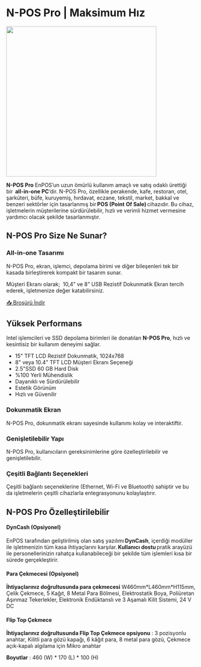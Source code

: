 # N-POS Pro | Maksimum Hız

<img src="/img/enpos/N-POS-Pro.png" width="400"/>

**N-POS Pro** EnPOS’un uzun ömürlü kullanım amaçlı ve satış odaklı ürettiği bir  **all\-in-one PC**‘dir. N-POS Pro, özellikle perakende, kafe, restoran, otel, şarküteri, büfe, kuruyemiş, hırdavat, eczane, tekstil, market, bakkal ve benzeri sektörler için tasarlanmış bir **POS (Point** **Of Sale)** cihazıdır. Bu cihaz, işletmelerin müşterilerine sürdürülebilir, hızlı ve verimli hizmet vermesine yardımcı olacak şekilde tasarlanmıştır.

N-POS Pro Size Ne Sunar?
------------------------

### All-in-one Tasarımı

N-POS Pro, ekran, işlemci, depolama birimi ve diğer bileşenleri tek bir kasada birleştirerek kompakt bir tasarım sunar.

Müşteri Ekranı olarak;  10,4” ve 8” USB Rezistif Dokunmatik Ekran tercih ederek, işletmenize değer katabilirsiniz.

[📥 Broşürü İndir](https://www.enpos.com.tr/wp-content/uploads/2023/03/N-Pos-Pro.pdf)

Yüksek Performans
-----------------

Intel işlemcileri ve SSD depolama birimleri ile donatılan **N-POS Pro**, hızlı ve kesintisiz bir kullanım deneyimi sağlar.

*   15" TFT LCD Rezistif Dokunmatik, 1024x768
*   8" veya 10.4" TFT LCD Müşteri Ekranı Seçeneği
*   2.5"SSD 60 GB Hard Disk
*   %100 Yerli Mühendislik
*   Dayanıklı ve Sürdürülebilir
*   Estetik Görünüm
*   Hızlı ve Güvenilir

### Dokunmatik Ekran

N-POS Pro, dokunmatik ekranı sayesinde kullanımı kolay ve interaktiftir.

### Genişletilebilir Yapı

N-POS Pro, kullanıcıların gereksinimlerine göre özelleştirilebilir ve genişletilebilir.

### Çeşitli Bağlantı Seçenekleri

Çeşitli bağlantı seçeneklerine (Ethernet, Wi-Fi ve Bluetooth) sahiptir ve bu da işletmelerin çeşitli cihazlarla entegrasyonunu kolaylaştırır.

N-POS Pro Özelleştirilebilir
----------------------------

#### DynCash (Opsiyonel) 

EnPOS tarafından geliştirilmiş olan satış yazılımı **DynCash**, içerdiği modüller ile işletmenizin tüm kasa ihtiyaçlarını karşılar. **Kullanıcı dostu** pratik arayüzü ile personellerinizin rahatça kullanabileceği bir şekilde tüm işlemleri kısa bir sürede gerçekleştirir.

#### Para Çekmecesi (Opsiyonel) 

**İhtiyaçlarınız doğrultusunda para çekmecesi** W460mm\*L460mm\*H115mm, Çelik Çekmece, 5 Kağıt, 8 Metal Para Bölmesi, Elektrostatik Boya, Poliüretan Aşınmaz Tekerlekler, Elektronik Endüktanslı ve 3 Aşamalı Kilit Sistemi, 24 V DC

#### Flip Top Çekmece

**İhtiyaçlarınız doğrultusunda Flip Top Çekmece opsiyonu** : 3 pozisyonlu anahtar, Kilitli para gözü kapağı, 6 kâğıt para, 8 metal para gözü, Çekmece açık-kapalı algılama için Mikro anahtar

**Boyutlar** : 460 (W) \* 170 (L) \* 100 (H)
